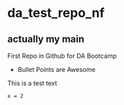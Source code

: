 # da_test_repo_nf
## actually my main
First Repo in Github for DA Bootcamp
* Bullet Points are Awesome

This is a test text
``` Start Coding
x = 2

